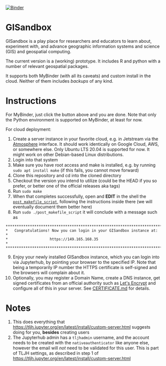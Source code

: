 [![Binder](https://mybinder.org/badge_logo.svg)](https://mybinder.org/v2/gh/geospatialcomputing/gisandbox/HEAD?filepath=/Welcome.ipynb)

# GISandbox
GISandbox is a play place for researchers and educators to learn about, experiment with, and advance geographic information systems and science (GIS) and geospatial computing.

The current version is a (working) prototype. It includes R and python with a number of relevant geospatial packages.

It supports both MyBinder (with all its caveats) and custom install in the cloud. Neither of them includes *backups* of any kind.

# Instructions

For MyBinder, just click the button above and you are done. Note that only the Python environment is supported on MyBinder, at least for now.

For cloud deployment: 

1. Create a server instance in your favorite cloud, e.g. in Jetstream via the [Atmosphere](https://use.jetstream-cloud.org/) interface.
It should work identically on Google Cloud, AWS, or somewhere else.
Only Ubuntu LTS 20.04 is supported for now. It might work on other Debian-based Linux distributions.
3. Login into that system
4. Make sure you have root access and make is installed, e.g. by running `sudo apt install make` (if this fails, you cannot move forward)
5. Clone this repository and cd into the cloned directory
6. Checkout the version you intend to utilize (could be the HEAD if you so prefer, or better one of the official releases aka tags)
7. Run `sudo make`
8. When that completes successfully, open and **EDIT** in the shell the [`post_makefile_script`](post_makefile_script), following the instructions inside there (we will eventually document them better here)
9. Run `sudo ./post_makefile_script` it will conclude with a message such as
```
***************************************************************************                                                                 
*   Congratulations! Now you can login in your GISandbox instance at:     *                                                                 
*                   https://149.165.168.35                                *                                                                  
***************************************************************************
```
9. Enjoy your newly installed GISandbox instance, which you can login into via Jupyterhub, by pointing your browser to the specified IP. Note that being a temporarily IP number the HTTPS certificate is self-signed and the browsers will complain about it.
10. Optionally, you may register a Domain Name, create a DNS instance, get signed certificates from an official authority such as [Let's Encrypt](https://letsencrypt.org/) and configure all of this in your server. See [CERTIFICATE.md](CERTIFICATE.md) for details.

# Notes
1. This does everything that https://tljh.jupyter.org/en/latest/install/custom-server.html suggests doing for you, **besides** creating users
2. The Jupyterhub admin has a `tljhadmin` username, and the account needs to be created with the `nativeauthenticator` like anyone else, however the email will *not* need to be validated for this user. This is part of TLJH settings, as described in step 1 of https://tljh.jupyter.org/en/latest/install/custom-server.html
